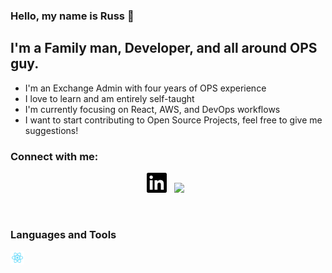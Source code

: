 ### Hello, my name is Russ :wave:

## I'm a Family man, Developer, and all around OPS guy.
- I'm an Exchange Admin with four years of OPS experience
- I love to learn and am entirely self-taught
- I'm currently focusing on React, AWS, and DevOps workflows
- I want to start contributing to Open Source Projects, feel free to give me suggestions!

### Connect with me:

<p align="center">
<a href="https://www.linkedin.com/in/russ-carroll-20a53719a"><img height="32" width="32" src="img/linkedin.svg"></a>&nbsp;&nbsp;
<a href=""><img src="../img/youtube.svg"></a>&nbsp;&nbsp;
</p>

<br />

### Languages and Tools

<img align="left" alt="medium" width="22px" src="https://raw.githubusercontent.com/github/explore/80688e429a7d4ef2fca1e82350fe8e3517d3494d/topics/react/react.png?sanitize=true">
<br />
<br />

[LinkedIn]:  https://www.linkedin.com/in/russ-carroll-20a53719a